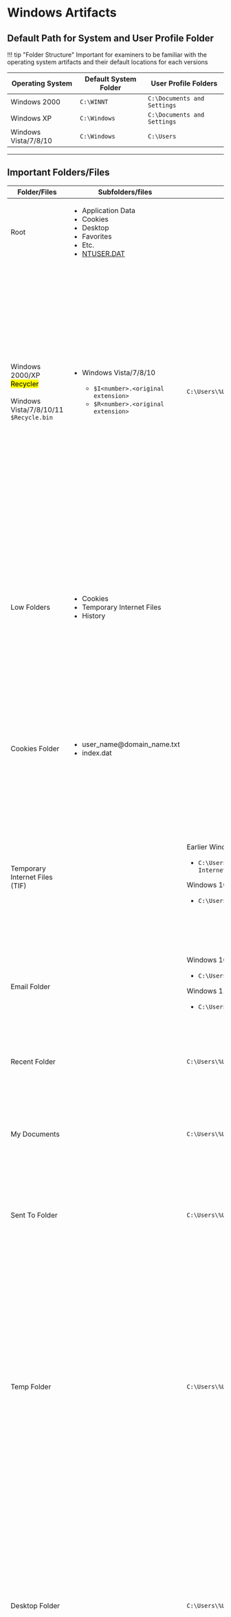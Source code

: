 # Windows Artifacts

## Default Path for System and User Profile Folder

!!! tip "Folder Structure"
    Important for examiners to be familiar with the operating system artifacts and their default locations for each versions

| Operating System     | Default System Folder | User Profile Folders        |
|----------------------|-----------------------|-----------------------------|
| Windows 2000         | `C:\WINNT`            | `C:\Documents and Settings` |
| Windows XP           | `C:\Windows`          | `C:\Documents and Settings` |
| Windows Vista/7/8/10 | `C:\Windows`          | `C:\Users`                  |

---

## Important Folders/Files

<table>
<thead>
  <tr>
    <th>Folder/Files</th>
    <th>Subfolders/files</th>
    <th>Path</th>
    <th>Description</th>
  </tr>
</thead>
<tbody>
  <tr>
    <td>Root</td>
    <td>
        <ul>
            <li>Application Data</li>
            <li>Cookies</li>
            <li>Desktop</li>
            <li>Favorites</li>
            <li>Etc.</li>
            <li><a href="#ntuserdat">NTUSER.DAT</a></li>
        </ul>
    </td>
    <td></td>
    <td>
        <ul>
            <li>Named after the user's login name</li>
        </ul>
    </td>
  </tr>
  <tr>
    <td>Windows 2000/XP <br/> <mark>Recycler</mark> <br/><br/> Windows Vista/7/8/10/11 <br/> <code>$Recycle.bin</code></td>
    <td>
        <ul>
            <li>Windows Vista/7/8/10</li>
            <ul>
                <li>
                  <code>$I&lt;number&gt;.&lt;original extension&gt;</code>
                </li>
                <li>
                <code>$R&lt;number&gt;.&lt;original extension&gt;</code>
                </li>
            </ul>
        </ul>
    </td>
    <td>
        <code>C:\Users\%UserName%\$RECYCLE.BIN\&lt;SID&gt;</code>
    </td>
    <td>
        <ul>
            <li>Files deleted will be sent to the Recycle Bin</li>
        </ul>
        Windows 2000/XP
        <ul>
            <li> The deleted files are stored in a hidden file called <a href="" title="Contains original file name and path, date and time of deletion">INFO2</a></li>
        </ul>
        Windows Vista/7/8/10
        <ul>
            <li>Individual index files begin with <code>$I</code></li>
            <li>Deleted file name is renamed and begins with <code>$R</code></li>
        </ul>
    </td>
  </tr>
  <tr>
    <td>Low Folders</td>
    <td>
        <ul>
            <li>Cookies</li>
            <li>Temporary Internet Files</li>
            <li>History</li>
        </ul>
    </td>
    <td></td>
    <td>
        <ul>
            <li>Microsoft uses it to <mark>protect system</mark> against malware</li>
            <li>Data placed in these folders runs with <mark>least privilege</mark></li>
            <li><mark>Examiners</mark> must access both the <mark>normal</mark> and <mark>low</mark> folders to have a complete investigation</li>
        </ul>
    </td>
  </tr>
  <tr>
    <td>Cookies Folder</td>
    <td>
        <ul>
            <li>user_name@domain_name.txt</li>
            <li>index.dat</li>
        </ul>
    </td>
    <td></td>
    <td>
        <ul>
            <li>Created by websites and placed on user's computer</li>
            <li>Each cookie is contained in 1 file [<a href="#cookies">Find Out More</a>]</li>
        </ul>
    </td>
  </tr>
  <tr>
    <td>Temporary Internet Files (TIF)</td>
    <td></td>
    <td>
        Earlier Windows OS
        <ul>
            <li><code>C:\Users\%UserName%\AppData\Local\Microsoft\Windows\Temporary Internet Files\</code></li>
        </ul>
        Windows 10
        <ul>
            <li><code>C:\Users\%UserName%\AppData\Local\Microsoft\Windows\INetCache\</code></li>
        </ul>
    </td>
    <td>
        <ul>
            <li>Mainly for <mark>Internet Explorer</mark></li>
            <li>Store files that are <mark>downloaded</mark> and <mark>cached</mark></li>
            <li>Track user's web browsing <mark>history</mark> which includes <mark>web mail</mark> such as Gmail</li>
        </ul>
    </td>
  </tr>
  <tr>
    <td>Email Folder</td>
    <td></td>
    <td>
        Windows 10
        <ul>
            <li><code>C:\Users\%UserName%\AppData\Local\Comms\Unistore\data\</code></li>
        </ul>
        Windows 11
        <ul>
            <li><code>C:\Users\%UserName%\AppData\Local\Microsoft\Windows Mail</code></li>
        </ul>
    </td>
    <td></td>
  </tr>
  <tr>
    <td>Recent Folder</td>
    <td></td>
    <td>
        <code>C:\Users\%UserName%\AppData\Roaming\Microsoft\Windows\Recent</code>
    </td>
    <td>
        <ul>
            <li>Contains <mark>links files</mark> that links to <mark>recently</mark> accessed files, folders and application</li>
        </ul>
    </td>
  </tr>
  <tr>
    <td>My Documents</td>
    <td></td>
    <td>
        <code>C:\Users\%UserName%\Documents</code>
    </td>
    <td>
        <ul>
            <li>Default location to store user-generated data</li>
        </ul>
    </td>
  </tr>
  <tr>
    <td>Sent To Folder </td>
    <td></td>
    <td>
        <code>C:\Users\%UserName%\AppData\Roaming\Microsoft\Windows\SendTo</code>
    </td>
    <td>
        <ul>
            <li>When user right-click an object, and choose Send To, the options are contained in this file [<a href="#send-to-folder">Find Out More</a>]</li>
        </ul>
    </td>
  </tr>
  <tr>
    <td>Temp Folder</td>
    <td></td>
    <td>
        <code>C:\Users\%UserName%\AppData\Local\Temp</code>
    </td>
    <td>
        <ul>
            <li>Contains <mark>created by Windows</mark> while programs are <mark>running</mark> and different processes are taking place</li>
            <li>Usually are an exact match of files/file that is <mark>stored elsewhere</mark> in the computer or they are an exact duplicate that are waiting to be <mark>processed</mark></li>
        </ul>
    </td>
  </tr>
  <tr>
    <td>Desktop Folder</td>
    <td></td>
    <td>
        <code>C:\Users\%UserName%\Desktop</code>
    </td>
    <td>
        <ul>
            <li>Contains <mark>items and applications</mark> that are <mark>intentionally placed</mark> by the user or <mark>generated</mark> during installation</li>
            <li>All User Desktop Folder must be also <mark>evaluated</mark> as any items present can appear on the Desktop of a specific user</li>
        </ul>
    </td>
  </tr>
</tbody>
</table>

### NTUSER.DAT
 - Every user profile has an NTUSER.DAT file
 - It is a registry file
 - Updated by the OS once the user logs out
 - Last written time can be used to pin point user last log out time
 - Requires registry viewer to view the contents

### Cookies
- Examiners can use cookie decoder to decode the cookie and examine the contents
- Cookie can be used for:
  - Authentication
  - Storing site preferences
  - Shopping cart contents
  - Identifier for a server-based session
- Index.dat
  - file is a database file that contains the data about each cookie and pointers to the cookie file to the originating website name
  - Contains dates and the cookie itself contains its own internal date
  - Internal dates can show last modified by the website and its expiration date

### Send To Folder
- Default selections include:
  - Documents
  - Desktop
  - Mail Recipient
  - Drives
- Applications may add additional options to this folder and users has the ability to create entries in this folder

---

## Web Browsers

| Browser           | Favorites Path                  | Bookmarks Path                                                                          | History Path                                                                                                        | Cookies Path                                                                                                                                   | Additional Information               |
|-------------------|---------------------------------|-----------------------------------------------------------------------------------------|---------------------------------------------------------------------------------------------------------------------|------------------------------------------------------------------------------------------------------------------------------------------------|--------------------------------------|
| Internet Explorer | `C:\Users\%UserName%\Favorites` |                                                                                         | `C:\Users\%UserName%\AppData\Local\Microsoft\Windows\History` <br/><br/> `History.IE5` <br/><br/> `Low\History.IE5` | `C:\Users\%UserName%\AppData\Roaming\Microsoft\Windows\Cookies` <br/><br/> `C:\Users\%UserName%\AppData\Roaming\Microsoft\Windows\Cookies\Low` |                                      |
| Google Chrome     |                                 | `C:\Users\%UserName%\AppData\Local\Google\Chrome\User Data\Default\`                    | `C:\Users\%UserName%\AppData\Local\Google\Chrome\User Data\Default\`                                                | `C:\Users\%UserName%\AppData\Local\Google\Chrome\User Data\Default\`                                                                           | Files use ==SQLite== database format |
| Mozilla Firefox   |                                 | `C:\Users\%UserName%\AppData\Roaming\mozilla\Firefox\Profiles\xx.default\places.sqlite` | `C:\Users\%UserName%\AppData\Roaming\mozilla\Firefox\Profiles\xx.default\places.sqlite`                             | `C:\Users\%UserName%\AppData\Roaming\mozilla\Firefox\Profiles\xx.default\places.sqlite`                                                        | Files use ==SQLite== database format |

---

## Online Communication Tools

| Application | History/Conversations Path                                                                                                                     |
|-------------|------------------------------------------------------------------------------------------------------------------------------------------------|
| Skype       | `C:\Users\%UserName%\AppData\Roaming\Skype\<aliases>\main.db`                                                                                  |
| MS Team     | Office 365 Group Mailbox <br/> `Conversation History\Team Chat` <br/><br/> Private Chats <br/> `User's Mailbox\Conversation History\Team Chat` |
